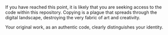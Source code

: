 
If you have reached this point, it is likely that you are seeking access to the code within this repository. 
Copying is a plague that spreads through the digital landscape, destroying the very fabric of art and creativity.

Your original work, as an authentic code, clearly distinguishes your identity.
